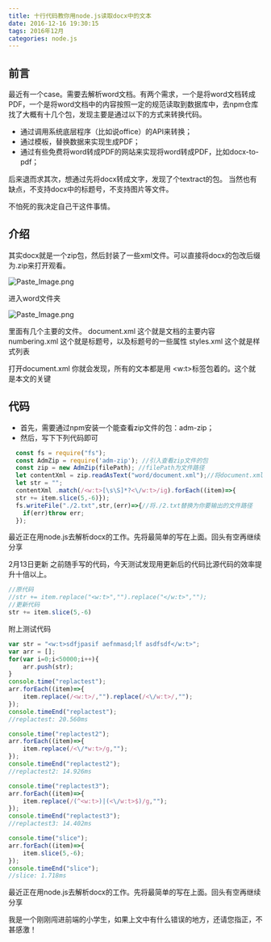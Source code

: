 ```yaml
---
title: 十行代码教你用node.js读取docx中的文本
date: 2016-12-16 19:30:15
tags: 2016年12月
categories: node.js
---
```


## 前言

最近有一个case。需要去解析word文档。有两个需求，一个是将word文档转成PDF，一个是将word文档中的内容按照一定的规范读取到数据库中，去npm仓库找了大概有十几个包，发现主要是通过以下的方式来转换代码。
+ 通过调用系统底层程序（比如说office）的API来转换；
+ 通过模板，替换数据来实现生成PDF；
+ 通过有些免费将word转成PDF的网站来实现将word转成PDF，比如docx-to-pdf；

后来退而求其次，想通过先将docx转成文字，发现了个textract的包。
当然也有缺点，不支持docx中的标题号，不支持图片等文件。

不怕死的我决定自己干这件事情。

<!--more-->

## 介绍

其实docx就是一个zip包，然后封装了一些xml文件。可以直接将docx的包改后缀为.zip来打开观看。

![Paste_Image.png](http://upload-images.jianshu.io/upload_images/2453666-4438d3b5000f5ad5.png?imageMogr2/auto-orient/strip%7CimageView2/2/w/1240)

进入word文件夹


![Paste_Image.png](http://upload-images.jianshu.io/upload_images/2453666-d745d775c5be30c4.png?imageMogr2/auto-orient/strip%7CimageView2/2/w/1240)

里面有几个主要的文件。
document.xml 这个就是文档的主要内容
numbering.xml 这个就是标题号，以及标题号的一些属性
styles.xml 这个就是样式列表

打开document.xml 你就会发现，所有的文本都是用 <w:t>标签包着的。这个就是本文的关键

## 代码

+   首先，需要通过npm安装一个能查看zip文件的包：adm-zip；
+   然后，写下下列代码即可
```javascript
  const fs = require("fs");
  const AdmZip = require('adm-zip'); //引入查看zip文件的包
  const zip = new AdmZip(filePath); //filePath为文件路径
  let contentXml = zip.readAsText("word/document.xml");//将document.xml读取为text内容；
  let str = "";
  contentXml .match(/<w:t>[\s\S]*?<\/w:t>/ig).forEach((item)=>{
  str += item.slice(5,-6)});
  fs.writeFile("./2.txt",str,(err)=>{//将./2.txt替换为你要输出的文件路径
    if(err)throw err;
  });
```

最近正在用node.js去解析docx的工作。先将最简单的写在上面。回头有空再继续分享

2月13日更新
之前随手写的代码，今天测试发现用更新后的代码比源代码的效率提升十倍以上。
```javascript
//原代码
//str += item.replace("<w:t>","").replace("</w:t>","");
//更新代码
str += item.slice(5,-6)
```

附上测试代码
```javascript
var str = "<w:t>sdfjpasif aefnmasd;lf asdfsdf</w:t>";
var arr = [];
for(var i=0;i<50000;i++){
    arr.push(str);
}
console.time("replactest");
arr.forEach((item)=>{
    item.replace(/<w:t>/,"").replace(/<\/w:t>/,"");
});
console.timeEnd("replactest");
//replactest: 20.560ms

console.time("replactest2");
arr.forEach((item)=>{
    item.replace(/<\/*w:t>/g,"");
});
console.timeEnd("replactest2");
//replactest2: 14.926ms

console.time("replactest3");
arr.forEach((item)=>{
    item.replace(/(^<w:t>)|(<\/w:t>$)/g,"");
});
console.timeEnd("replactest3");
//replactest3: 14.402ms

console.time("slice");
arr.forEach((item)=>{
    item.slice(5,-6);
});
console.timeEnd("slice");
//slice: 1.718ms
```

最近正在用node.js去解析docx的工作。先将最简单的写在上面。回头有空再继续分享

我是一个刚刚闯进前端的小学生，如果上文中有什么错误的地方，还请您指正，不甚感激！